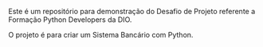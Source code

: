 Este é um repositório para demonstração do Desafio de Projeto referente a Formação Python Developers da DIO.

O projeto é para criar um Sistema Bancário com Python.
